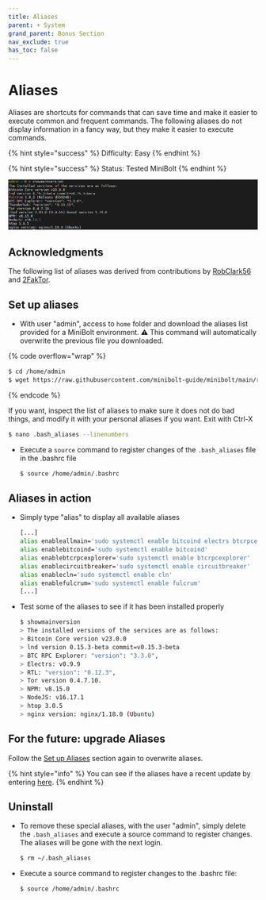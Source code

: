 ```yaml
---
title: Aliases
parent: + System
grand_parent: Bonus Section
nav_exclude: true
has_toc: false
---
```


# Aliases

Aliases are shortcuts for commands that can save time and make it easier to execute common and frequent commands. The following aliases do not display information in a fancy way, but they make it easier to execute commands.

{% hint style="success" %}
Difficulty: Easy
{% endhint %}

{% hint style="success" %}
Status: Tested MiniBolt
{% endhint %}

![](../../images/aliases-demo.PNG)

## Acknowledgments

The following list of aliases was derived from contributions by [RobClark56](https://github.com/robclark56) and [2FakTor](https://github.com/twofaktor).

## Set up aliases

* With user "admin", access to `home` folder and download the aliases list provided for a MiniBolt environment. ⚠️ This command will automatically overwrite the previous file you downloaded.

{% code overflow="wrap" %}
```bash
$ cd /home/admin
$ wget https://raw.githubusercontent.com/minibolt-guide/minibolt/main/resources/.bash_aliases -O .bash_aliases
```
{% endcode %}

If you want, inspect the list of aliases to make sure it does not do bad things, and modify it with your personal aliases if you want. Exit with Ctrl-X

```sh
$ nano .bash_aliases --linenumbers
```

*   Execute a `source` command to register changes of the `.bash_aliases` file in the .bashrc file

    ```sh
    $ source /home/admin/.bashrc
    ```

## Aliases in action

*   Simply type "alias" to display all available aliases

    ```sh
    [...]
    alias enableallmain='sudo systemctl enable bitcoind electrs btcrpcexplorer lnd rtl scb-backup'
    alias enablebitcoind='sudo systemctl enable bitcoind'
    alias enablebtcrpcexplorer='sudo systemctl enable btcrpcexplorer'
    alias enablecircuitbreaker='sudo systemctl enable circuitbreaker'
    alias enablecln='sudo systemctl enable cln'
    alias enablefulcrum='sudo systemctl enable fulcrum'
    [...]
    ```
*   Test some of the aliases to see if it has been installed properly

    ```sh
    $ showmainversion
    > The installed versions of the services are as follows:
    > Bitcoin Core version v23.0.0
    > lnd version 0.15.3-beta commit=v0.15.3-beta
    > BTC RPC Explorer: "version": "3.3.0",
    > Electrs: v0.9.9
    > RTL: "version": "0.12.3",
    > Tor version 0.4.7.10.
    > NPM: v8.15.0
    > NodeJS: v16.17.1
    > htop 3.0.5
    > nginx version: nginx/1.18.0 (Ubuntu)
    ```

## For the future: upgrade Aliases

Follow the [Set up Aliases](aliases.md#set-up-aliases) section again to overwrite aliases.

{% hint style="info" %}
You can see if the aliases have a recent update by entering [here](https://github.com/minibolt-guide/minibolt/commits/main/resources/.bash\_aliases).
{% endhint %}

## Uninstall

*   To remove these special aliases, with the user "admin", simply delete the `.bash_aliases` and execute a source command to register changes. The aliases will be gone with the next login.

    ```sh
    $ rm ~/.bash_aliases
    ```
*   Execute a source command to register changes to the .bashrc file:

    ```sh
    $ source /home/admin/.bashrc
    ```
